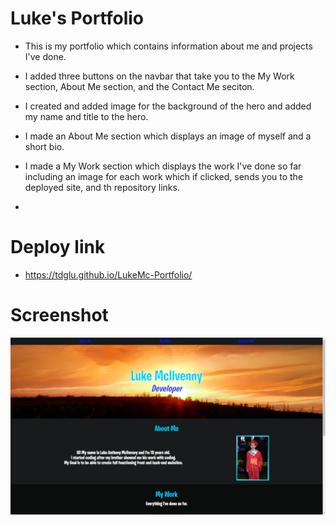 # Luke's Portfolio

- This is my portfolio which contains information about me and projects I've done.

- I added three buttons on the navbar that take you to the My Work section, About Me section, and the Contact Me seciton.

- I created and added image for the background of the hero and added my name and title to the hero.

- I made an About Me section which displays an image of myself and a short bio.

- I made a My Work section which displays the work I've done so far including an image for each work which if clicked, sends you to the deployed site, and th repository links.

-

# Deploy link

- https://tdglu.github.io/LukeMc-Portfolio/

# Screenshot

<img src="assets/images/readme-screenshot.png" alt="Reademe Screenshot">
